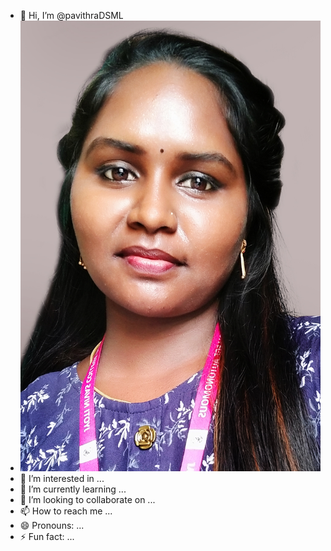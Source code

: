 - 👋 Hi, I’m @pavithraDSML
- ![pavithra](https://github.com/pavithraDSML/pavithraDSML/blob/main/pavithra%20(2)%20copy.jpg?raw=true)
- 👀 I’m interested in ...
- 🌱 I’m currently learning ...
- 💞️ I’m looking to collaborate on ...
- 📫 How to reach me ...
- 😄 Pronouns: ...
- ⚡ Fun fact: ...

<!---
pavithraDSML/pavithraDSML is a ✨ special ✨ repository because its `README.md` (this file) appears on your GitHub profile.
You can click the Preview link to take a look at your changes.
--->

